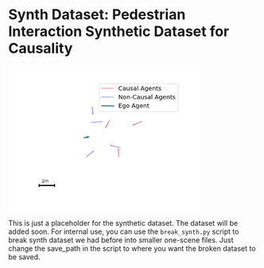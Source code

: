 # Synth Dataset: Pedestrian Interaction Synthetic Dataset for Causality

![teaser](../docs/synth.gif)

This is just a placeholder for the synthetic dataset. The dataset will be added soon.
For internal use, you can use the `break_synth.py` script to break synth dataset we had before into smaller one-scene files.
Just change the save_path in the script to where you want the broken dataset to be saved.